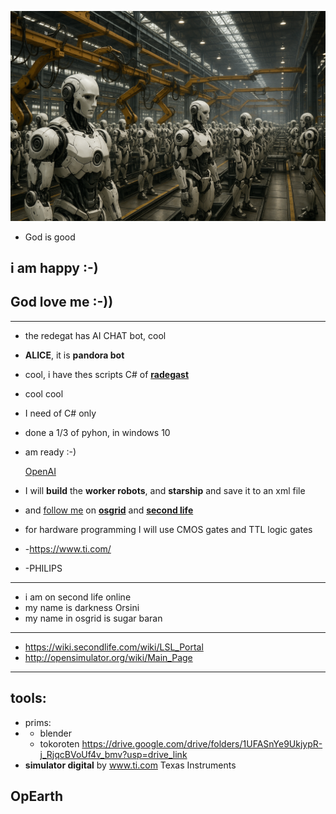 
![robots](https://github.com/0joseDark/O-Demolidor-livro/blob/main/images/robots.png)

- God is good
## i am happy :-)
## God love me :-))
--- 
- the redegat has AI CHAT bot, cool
- __ALICE__, it is __pandora bot__
- cool, i have thes scripts C# of __[radegast](https://github.com/cinderblocks/radegast/releases)__ 
- cool cool
- I need of C# only
- done a 1/3 of pyhon, in windows 10
- am ready :-)

  [OpenAI](https://www.openai.com)
- I will __build__ the __worker robots__, and __starship__ and save it to an xml file
- and [follow me](https://wiki.secondlife.com/wiki/Third_Party_Viewer_Directory) on __[osgrid](https://www.osgrid.org/)__ and __[second life](https://secondlife.com/)__
- for hardware programming I will use CMOS gates and TTL logic gates
- -https://www.ti.com/
- -PHILIPS
---  
- i am on second life online
- my name is darkness Orsini
- my name in osgrid is sugar baran
---
- https://wiki.secondlife.com/wiki/LSL_Portal
- http://opensimulator.org/wiki/Main_Page
---
## tools:
- prims:
- - blender
  - tokoroten https://drive.google.com/drive/folders/1UFASnYe9UkjypR-j_RjqcBVoUf4v_bmv?usp=drive_link
- __simulator digital__ by www.ti.com Texas Instruments

## OpEarth
